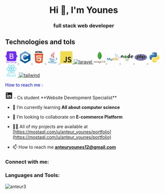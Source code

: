 <h1 align="center">Hi 👋, I'm Younes</h1>
<h3 align="center">full stack web developer</h3>

<h2>Technologies and tols</h4>

  <a href="https://getbootstrap.com" target="_blank" rel="noreferrer"> <img src="https://raw.githubusercontent.com/devicons/devicon/master/icons/bootstrap/bootstrap-plain-wordmark.svg" alt="bootstrap" width="40" height="40"/> </a> <a href="https://www.cprogramming.com/" target="_blank" rel="noreferrer"> <img src="https://raw.githubusercontent.com/devicons/devicon/master/icons/c/c-original.svg" alt="c" width="40" height="40"/> </a> <a href="https://www.w3.org/html/" target="_blank" rel="noreferrer"> <img src="https://raw.githubusercontent.com/devicons/devicon/master/icons/html5/html5-original-wordmark.svg" alt="html5" width="40" height="40"/> </a> <a href="https://www.java.com" target="_blank" rel="noreferrer"> <img src="https://raw.githubusercontent.com/devicons/devicon/master/icons/java/java-original.svg" alt="java" width="40" height="40"/> </a> <a href="https://developer.mozilla.org/en-US/docs/Web/JavaScript" target="_blank" rel="noreferrer"> <img src="https://raw.githubusercontent.com/devicons/devicon/master/icons/javascript/javascript-original.svg" alt="javascript" width="40" height="40"/> </a> <a href="https://laravel.com/" target="_blank" rel="noreferrer"> 
 <img src="https://laravel.com/img/logomark.min.svg" alt="laravel" width="40" height="40"/> </a> <a href="https://www.mongodb.com/" target="_blank" rel="noreferrer"> <img src="https://raw.githubusercontent.com/devicons/devicon/master/icons/mongodb/mongodb-original-wordmark.svg" alt="mongodb" width="40" height="40"/> </a> <a href="https://www.mysql.com/" target="_blank" rel="noreferrer"> <img src="https://raw.githubusercontent.com/devicons/devicon/master/icons/mysql/mysql-original-wordmark.svg" alt="mysql" width="40" height="40"/> </a> <a href="https://nodejs.org" target="_blank" rel="noreferrer"> <img src="https://raw.githubusercontent.com/devicons/devicon/master/icons/nodejs/nodejs-original-wordmark.svg" alt="nodejs" width="40" height="40"/> </a> <a href="https://www.php.net" target="_blank" rel="noreferrer"> <img src="https://raw.githubusercontent.com/devicons/devicon/master/icons/php/php-original.svg" alt="php" width="40" height="40"/> </a> <a href="https://www.python.org" target="_blank" rel="noreferrer"> <img src="https://raw.githubusercontent.com/devicons/devicon/master/icons/python/python-original.svg" alt="python" width="40" height="40"/> </a> <a href="https://reactjs.org/" target="_blank" rel="noreferrer"> <img src="https://raw.githubusercontent.com/devicons/devicon/master/icons/react/react-original-wordmark.svg" alt="react" width="40" height="40"/> </a> <a href="https://tailwindcss.com/" target="_blank" rel="noreferrer"> <img src="https://www.vectorlogo.zone/logos/tailwindcss/tailwindcss-icon.svg" alt="tailwind" width="40" height="40"/> </a>





<p style="color:blue">How to reach me :</p>
<a href=""><svg xmlns="http://www.w3.org/2000/svg" viewBox="0 0 24 24" data-supported-dps="24x24" fill="currentColor" class="mercado-match" width="24" height="24" focusable="false">
      <path d="M20.5 2h-17A1.5 1.5 0 002 3.5v17A1.5 1.5 0 003.5 22h17a1.5 1.5 0 001.5-1.5v-17A1.5 1.5 0 0020.5 2zM8 19H5v-9h3zM6.5 8.25A1.75 1.75 0 118.3 6.5a1.78 1.78 0 01-1.8 1.75zM19 19h-3v-4.74c0-1.42-.6-1.93-1.38-1.93A1.74 1.74 0 0013 14.19a.66.66 0 000 .14V19h-3v-9h2.9v1.3a3.11 3.11 0 012.7-1.4c1.55 0 3.36.86 3.36 3.66z"></path>
    </svg></a>
- Cs student **Website Development Specialist**

- 🌱 I’m currently learning **All about computer science**

- 👯 I’m looking to collaborate on **E-commerce Platform**

- 👨‍💻 All of my projects are available at [https://mostaql.com/u/anteur_younes/portfolio](https://mostaql.com/u/anteur_younes/portfolio)

- 📫 How to reach me **anteuryounes12@gmail.com**

<h3 align="left">Connect with me:</h3>
<p align="left">
</p>

<h3 align="left">Languages and Tools:</h3>

<p><img align="center" src="https://github-readme-stats.vercel.app/api/top-langs?username=anteur3&show_icons=true&locale=en&layout=compact" alt="anteur3" /></p>
